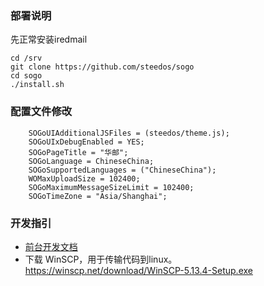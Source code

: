### 部署说明
先正常安装iredmail
```
cd /srv
git clone https://github.com/steedos/sogo
cd sogo
./install.sh
```

### 配置文件修改
```
    SOGoUIAdditionalJSFiles = (steedos/theme.js);
    SOGoUIxDebugEnabled = YES;
    SOGoPageTitle = "华邮";
    SOGoLanguage = ChineseChina;
    SOGoSupportedLanguages = ("ChineseChina");    
    WOMaxUploadSize = 102400;
    SOGoMaximumMessageSizeLimit = 102400;
    SOGoTimeZone = "Asia/Shanghai";
```

### 开发指引
- [前台开发文档](https://sogo.nu/files/docs/SOGoDevelopersGuide.html)
- 下载 WinSCP，用于传输代码到linux。 https://winscp.net/download/WinSCP-5.13.4-Setup.exe
